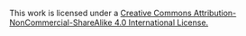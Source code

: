 This work is licensed under a [Creative Commons Attribution-NonCommercial-ShareAlike 4.0 International License.](https://creativecommons.org/licenses/by-nc-sa/4.0/)			
